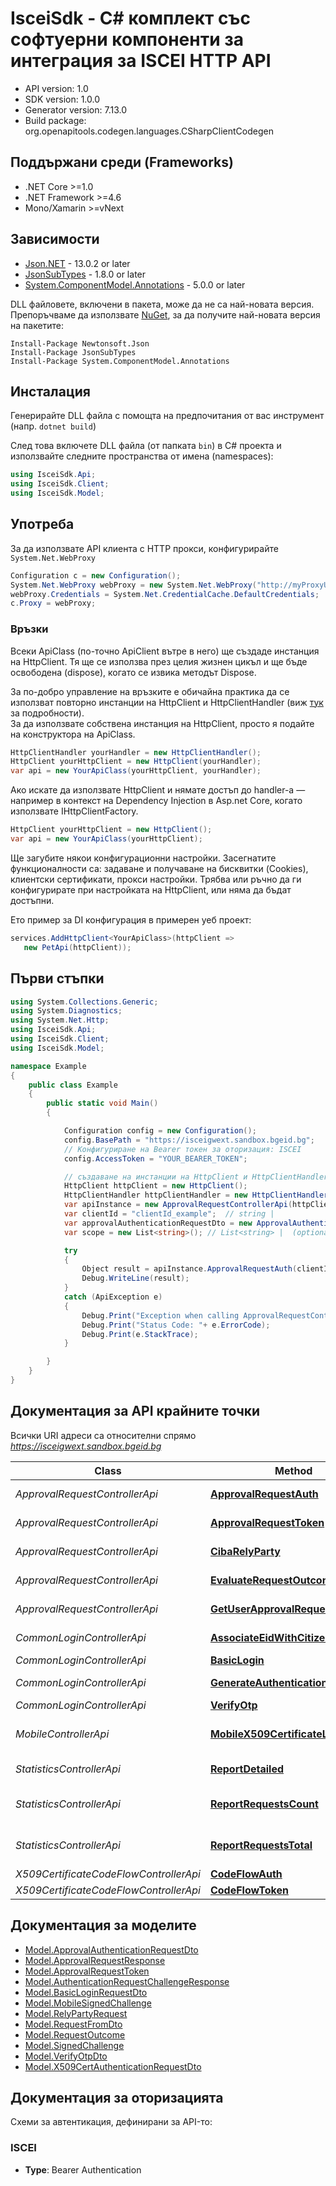 # IsceiSdk - C# комплект със софтуерни компоненти за интеграция за ISCEI HTTP API

- API version: 1.0
- SDK version: 1.0.0
- Generator version: 7.13.0
- Build package: org.openapitools.codegen.languages.CSharpClientCodegen

<a id="frameworks-supported"></a>
## Поддържани среди (Frameworks)

- .NET Core >=1.0
- .NET Framework >=4.6
- Mono/Xamarin >=vNext

<a id="dependencies"></a>
## Зависимости

- [Json.NET](https://www.nuget.org/packages/Newtonsoft.Json/) - 13.0.2 or later
- [JsonSubTypes](https://www.nuget.org/packages/JsonSubTypes/) - 1.8.0 or later
- [System.ComponentModel.Annotations](https://www.nuget.org/packages/System.ComponentModel.Annotations) - 5.0.0 or later

DLL файловете, включени в пакета, може да не са най-новата версия. Препоръчваме да използвате [NuGet](https://docs.nuget.org/consume/installing-nuget), за да получите най-новата версия на пакетите:
```
Install-Package Newtonsoft.Json
Install-Package JsonSubTypes
Install-Package System.ComponentModel.Annotations
```
<a id="installation"></a>
## Инсталация  
Генерирайте DLL файла с помощта на предпочитания от вас инструмент (напр. `dotnet build`)

След това включете DLL файла (от папката `bin`) в C# проекта и използвайте следните пространства от имена (namespaces):
```csharp
using IsceiSdk.Api;
using IsceiSdk.Client;
using IsceiSdk.Model;
```
<a id="usage"></a>
## Употреба

За да използвате API клиента с HTTP прокси, конфигурирайте `System.Net.WebProxy`
```csharp
Configuration c = new Configuration();
System.Net.WebProxy webProxy = new System.Net.WebProxy("http://myProxyUrl:80/");
webProxy.Credentials = System.Net.CredentialCache.DefaultCredentials;
c.Proxy = webProxy;
```

### Връзки  
Всеки ApiClass (по-точно ApiClient вътре в него) ще създаде инстанция на HttpClient. Тя ще се използва през целия жизнен цикъл и ще бъде освободена (dispose), когато се извика методът Dispose.

За по-добро управление на връзките е обичайна практика да се използват повторно инстанции на HttpClient и HttpClientHandler (виж [тук](https://docs.microsoft.com/en-us/dotnet/architecture/microservices/implement-resilient-applications/use-httpclientfactory-to-implement-resilient-http-requests#issues-with-the-original-httpclient-class-available-in-net) за подробности).  
За да използвате собствена инстанция на HttpClient, просто я подайте на конструктора на ApiClass.

```csharp
HttpClientHandler yourHandler = new HttpClientHandler();
HttpClient yourHttpClient = new HttpClient(yourHandler);
var api = new YourApiClass(yourHttpClient, yourHandler);
```

Ако искате да използвате HttpClient и нямате достъп до handler-а — например в контекст на Dependency Injection в Asp.net Core, когато използвате IHttpClientFactory.


```csharp
HttpClient yourHttpClient = new HttpClient();
var api = new YourApiClass(yourHttpClient);
```
Ще загубите някои конфигурационни настройки. Засегнатите функционалности са: задаване и получаване на бисквитки (Cookies), клиентски сертификати, прокси настройки. Трябва или ръчно да ги конфигурирате при настройката на HttpClient, или няма да бъдат достъпни.

Ето пример за DI конфигурация в примерен уеб проект:

```csharp
services.AddHttpClient<YourApiClass>(httpClient =>
   new PetApi(httpClient));
```


<a id="getting-started"></a>
## Първи стъпки

```csharp
using System.Collections.Generic;
using System.Diagnostics;
using System.Net.Http;
using IsceiSdk.Api;
using IsceiSdk.Client;
using IsceiSdk.Model;

namespace Example
{
    public class Example
    {
        public static void Main()
        {

            Configuration config = new Configuration();
            config.BasePath = "https://isceigwext.sandbox.bgeid.bg";
            // Конфигуриране на Bearer токен за оторизация: ISCEI
            config.AccessToken = "YOUR_BEARER_TOKEN";

            // създаване на инстанции на HttpClient и HttpClientHandler за повторна употреба по-късно с различни Api класове
            HttpClient httpClient = new HttpClient();
            HttpClientHandler httpClientHandler = new HttpClientHandler();
            var apiInstance = new ApprovalRequestControllerApi(httpClient, config, httpClientHandler);
            var clientId = "clientId_example";  // string | 
            var approvalAuthenticationRequestDto = new ApprovalAuthenticationRequestDto(); // ApprovalAuthenticationRequestDto | 
            var scope = new List<string>(); // List<string> |  (optional) 

            try
            {
                Object result = apiInstance.ApprovalRequestAuth(clientId, approvalAuthenticationRequestDto, scope);
                Debug.WriteLine(result);
            }
            catch (ApiException e)
            {
                Debug.Print("Exception when calling ApprovalRequestControllerApi.ApprovalRequestAuth: " + e.Message );
                Debug.Print("Status Code: "+ e.ErrorCode);
                Debug.Print(e.StackTrace);
            }

        }
    }
}
```

<a id="documentation-for-api-endpoints"></a>
## Документация за API крайните точки

Всички URI адреси са относителни спрямо *https://isceigwext.sandbox.bgeid.bg*

Class | Method | HTTP request | Description
------------ | ------------- | ------------- | -------------
*ApprovalRequestControllerApi* | [**ApprovalRequestAuth**](docs/ApprovalRequestControllerApi.md#approvalrequestauth) | **POST** /api/v1/approval-request/auth/citizen | 
*ApprovalRequestControllerApi* | [**ApprovalRequestToken**](docs/ApprovalRequestControllerApi.md#approvalrequesttoken) | **POST** /api/v1/approval-request/token | 
*ApprovalRequestControllerApi* | [**CibaRelyParty**](docs/ApprovalRequestControllerApi.md#cibarelyparty) | **POST** /api/v1/approval-request/rely-party | 
*ApprovalRequestControllerApi* | [**EvaluateRequestOutcome**](docs/ApprovalRequestControllerApi.md#evaluaterequestoutcome) | **POST** /api/v1/approval-request/outcome | 
*ApprovalRequestControllerApi* | [**GetUserApprovalRequests**](docs/ApprovalRequestControllerApi.md#getuserapprovalrequests) | **GET** /api/v1/approval-request/user | 
*CommonLoginControllerApi* | [**AssociateEidWithCitizenProfile**](docs/CommonLoginControllerApi.md#associateeidwithcitizenprofile) | **POST** /api/v1/auth/associate-profiles | 
*CommonLoginControllerApi* | [**BasicLogin**](docs/CommonLoginControllerApi.md#basiclogin) | **POST** /api/v1/auth/basic | 
*CommonLoginControllerApi* | [**GenerateAuthenticationChallenge**](docs/CommonLoginControllerApi.md#generateauthenticationchallenge) | **POST** /api/v1/auth/generate-authentication-challenge | 
*CommonLoginControllerApi* | [**VerifyOtp**](docs/CommonLoginControllerApi.md#verifyotp) | **POST** /api/v1/auth/verify-otp | 
*MobileControllerApi* | [**MobileX509CertificateLogin**](docs/MobileControllerApi.md#mobilex509certificatelogin) | **POST** /api/v1/auth/mobile/certificate-login | 
*StatisticsControllerApi* | [**ReportDetailed**](docs/StatisticsControllerApi.md#reportdetailed) | **GET** /api/v1/statistics/report/detailed | 
*StatisticsControllerApi* | [**ReportRequestsCount**](docs/StatisticsControllerApi.md#reportrequestscount) | **GET** /api/v1/statistics/report/requests-count | 
*StatisticsControllerApi* | [**ReportRequestsTotal**](docs/StatisticsControllerApi.md#reportrequeststotal) | **GET** /api/v1/statistics/report/requests-total | 
*X509CertificateCodeFlowControllerApi* | [**CodeFlowAuth**](docs/X509CertificateCodeFlowControllerApi.md#codeflowauth) | **POST** /api/v1/code-flow/auth | 
*X509CertificateCodeFlowControllerApi* | [**CodeFlowToken**](docs/X509CertificateCodeFlowControllerApi.md#codeflowtoken) | **GET** /api/v1/code-flow/token | 


<a id="documentation-for-models"></a>
## Документация за моделите

 - [Model.ApprovalAuthenticationRequestDto](docs/ApprovalAuthenticationRequestDto.md)
 - [Model.ApprovalRequestResponse](docs/ApprovalRequestResponse.md)
 - [Model.ApprovalRequestToken](docs/ApprovalRequestToken.md)
 - [Model.AuthenticationRequestChallengeResponse](docs/AuthenticationRequestChallengeResponse.md)
 - [Model.BasicLoginRequestDto](docs/BasicLoginRequestDto.md)
 - [Model.MobileSignedChallenge](docs/MobileSignedChallenge.md)
 - [Model.RelyPartyRequest](docs/RelyPartyRequest.md)
 - [Model.RequestFromDto](docs/RequestFromDto.md)
 - [Model.RequestOutcome](docs/RequestOutcome.md)
 - [Model.SignedChallenge](docs/SignedChallenge.md)
 - [Model.VerifyOtpDto](docs/VerifyOtpDto.md)
 - [Model.X509CertAuthenticationRequestDto](docs/X509CertAuthenticationRequestDto.md)


<a id="documentation-for-authorization"></a>
## Документация за оторизацията

Схеми за автентикация, дефинирани за API-то:
<a id="ISCEI"></a>
### ISCEI

- **Type**: Bearer Authentication


